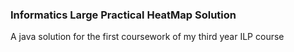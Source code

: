### Informatics Large Practical HeatMap Solution

A java solution for the first coursework of my third year ILP course
